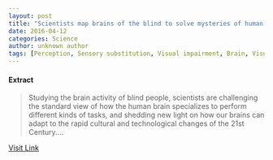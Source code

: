 ```yaml
---
layout: post
title: "Scientists map brains of the blind to solve mysteries of human brain specialization"
date: 2016-04-12
categories: Science
author: unknown author
tags: [Perception, Sensory substitution, Visual impairment, Brain, Visual perception, Sense, Nervous system, Cognition, Phenomenology, Emergence, Epistemology, Psychological concepts, Cognitive science, Neuroscience, Neuropsychology, Neuropsychological assessment]
---
```





#### Extract
>Studying the brain activity of blind people, scientists are challenging the standard view of how the human brain specializes to perform different kinds of tasks, and shedding new light on how our brains can adapt to the rapid cultural and technological changes of the 21st Century....



[Visit Link](http://feeds.sciencedaily.com/~r/sciencedaily/~3/mIMhdYCkXEA/150123081713.htm)


